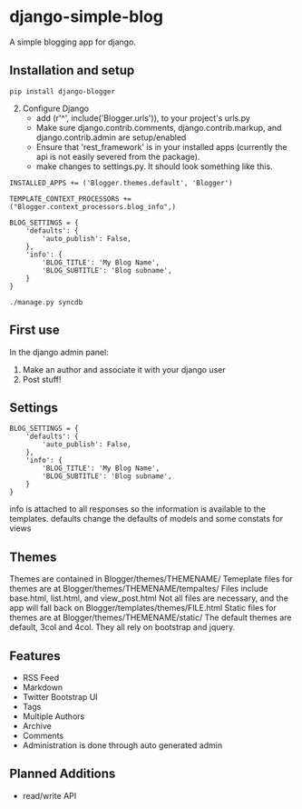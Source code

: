 django-simple-blog
==================

A simple blogging app for django.

Installation and setup
----------------------

```
pip install django-blogger
```

2. Configure Django
	* add (r'^', include('Blogger.urls')), to your project's urls.py
 	* Make sure django.contrib.comments, django.contrib.markup, and django.contrib.admin are setup/enabled
    * Ensure that 'rest_framework' is in your installed apps (currently the api is not easily severed from the package). 
	* make changes to settings.py.  It should look something like this.


```
INSTALLED_APPS += ('Blogger.themes.default', 'Blogger')

TEMPLATE_CONTEXT_PROCESSORS += ("Blogger.context_processors.blog_info",)

BLOG_SETTINGS = {
    'defaults': {
        'auto_publish': False,
    },
    'info': {
        'BLOG_TITLE': 'My Blog Name',
        'BLOG_SUBTITLE': 'Blog subname',
    } 
}
```

```
./manage.py syncdb
```

First use
---------
In the django admin panel:

1. Make an author and associate it with your django user
2. Post stuff!


Settings
--------
```
BLOG_SETTINGS = {
    'defaults': {
        'auto_publish': False,
    },
    'info': {
        'BLOG_TITLE': 'My Blog Name',
        'BLOG_SUBTITLE': 'Blog subname',
    } 
}
```

info is attached to all responses so the information is available to the templates.
defaults change the defaults of models and some constats for views

Themes
------
Themes are contained in Blogger/themes/THEMENAME/
Temeplate files for themes are at Blogger/themes/THEMENAME/tempaltes/
Files include base.html, list.html, and view_post.html
Not all files are necessary, and the app will fall back on Blogger/templates/themes/FILE.html
Static files for themes are at Blogger/themes/THEMENAME/static/
The default themes are default, 3col and 4col.  They all rely on bootstrap and jquery.


Features
--------

* RSS Feed 
* Markdown 
* Twitter Bootstrap UI
* Tags 
* Multiple Authors
* Archive 
* Comments
* Administration is done through auto generated admin

Planned Additions
-----------------
* read/write API
